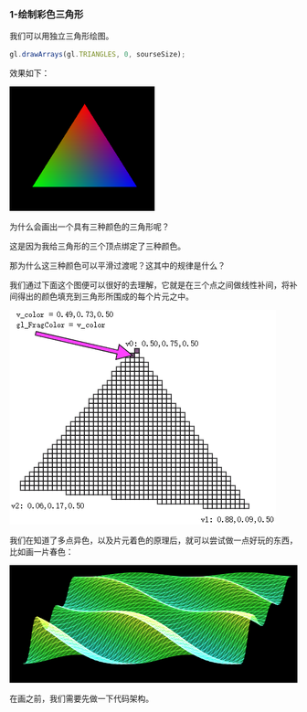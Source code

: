 ### 1-绘制彩色三角形

我们可以用独立三角形绘图。

```js
gl.drawArrays(gl.TRIANGLES, 0, sourseSize);
```

效果如下：

![image-20210403112037964](./imgs/3-colorful_triangle.png)

为什么会画出一个具有三种颜色的三角形呢？

这是因为我给三角形的三个顶点绑定了三种颜色。

那为什么这三种颜色可以平滑过渡呢？这其中的规律是什么？

我们通过下面这个图便可以很好的去理解，它就是在三个点之间做线性补间，将补间得出的颜色填充到三角形所围成的每个片元之中。

![1](./imgs/3-draw.gif)

我们在知道了多点异色，以及片元着色的原理后，就可以尝试做一点好玩的东西，比如画一片春色：

![image-20210407151347577](./imgs/3-texture.png)

在画之前，我们需要先做一下代码架构。
